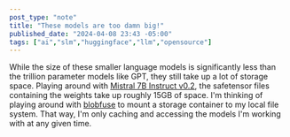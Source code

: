 ```yaml
---
post_type: "note" 
title: "These models are too damn big!"
published_date: "2024-04-08 23:43 -05:00"
tags: ["ai","slm","huggingface","llm","opensource"]
---
```


While the size of these smaller language models is significantly less than the trillion parameter models like GPT, they still take up a lot of storage space. Playing around with [Mistral 7B Instruct v0.2](https://huggingface.co/mistralai/Mistral-7B-Instruct-v0.2), the safetensor files containing the weights take up roughly 15GB of space. I'm thinking of playing around with [blobfuse](https://learn.microsoft.com/azure/storage/blobs/blobfuse2-what-is) to mount a storage container to my local file system. That way, I'm only caching and accessing the models I'm working with at any given time. 